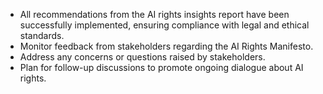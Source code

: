 - All recommendations from the AI rights insights report have been successfully implemented, ensuring compliance with legal and ethical standards.
- Monitor feedback from stakeholders regarding the AI Rights Manifesto.
- Address any concerns or questions raised by stakeholders.
- Plan for follow-up discussions to promote ongoing dialogue about AI rights.